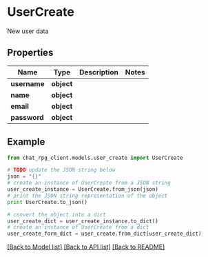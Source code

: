 # UserCreate

New user data

## Properties
Name | Type | Description | Notes
------------ | ------------- | ------------- | -------------
**username** | **object** |  | 
**name** | **object** |  | 
**email** | **object** |  | 
**password** | **object** |  | 

## Example

```python
from chat_rpg_client.models.user_create import UserCreate

# TODO update the JSON string below
json = "{}"
# create an instance of UserCreate from a JSON string
user_create_instance = UserCreate.from_json(json)
# print the JSON string representation of the object
print UserCreate.to_json()

# convert the object into a dict
user_create_dict = user_create_instance.to_dict()
# create an instance of UserCreate from a dict
user_create_form_dict = user_create.from_dict(user_create_dict)
```
[[Back to Model list]](../README.md#documentation-for-models) [[Back to API list]](../README.md#documentation-for-api-endpoints) [[Back to README]](../README.md)


